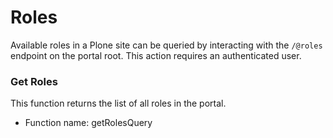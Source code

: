 # Roles

Available roles in a Plone site can be queried by interacting with the `/@roles` endpoint on the portal root.
This action requires an authenticated user.

### Get Roles

This function returns the list of all roles in the portal.

-   Function name: getRolesQuery
